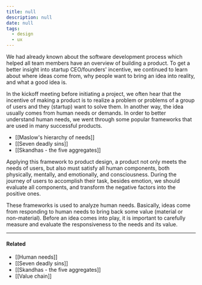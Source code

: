 ```yaml
---
title: null
description: null
date: null
tags:
  - design
  - ux
---
```


We had already known about the software development process which helped all team members have an overview of building a product. To get a better insight into startup CEO/founders' incentive, we continued to learn about where ideas come from, why people want to bring an idea into reality, and what a good idea is.

In the kickoff meeting before initiating a project, we often hear that the incentive of making a product is to realize a problem or problems of a group of users and they (startup) want to solve them. In another way, the idea usually comes from human needs or demands. In order to better understand human needs, we went through some popular frameworks that are used in many successful products.

- [[Maslow's hierarchy of needs]]
- [[Seven deadly sins]]
- [[Skandhas - the five aggregates]]

Applying this framework to product design, a product not only meets the needs of users, but also must satisfy all human components, both physically, mentally, and emotionally, and consciousness. During the journey of users to accomplish their task, besides emotion, we should evaluate all components, and transform the negative factors into the positive ones.

These frameworks is used to analyze human needs. Basically, ideas come from responding to human needs to bring back some value (material or non-material). Before an idea comes into play, it is important to carefully measure and evaluate the responsiveness to the needs and its value.

---

#### Related

- [[Human needs]]
- [[Seven deadly sins]]
- [[Skandhas - the five aggregates]]
- [[Value chain]]
